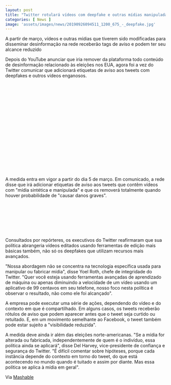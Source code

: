 ```yaml
---
layout: post
title: "Twitter rotulará vídeos com deepfake e outras mídias manipuladas"
categories: [ News ]
image: 'assets/images/news/20190926094511_1200_675_-_deepfake.jpg'
---
```


A partir de março, vídeos e outras mídias que tiverem sido modificadas para disseminar desinformação na rede receberão tags de aviso e podem ter seu alcance reduzido

Depois do YouTube anunciar que iria remover da plataforma todo conteúdo de desinformação relacionado às eleições nos EUA, agora foi a vez do Twitter comunicar que adicionará etiquetas de aviso aos tweets com deepfakes e outros vídeos enganosos.

<!-- QUADRADO -->
<script async src="//pagead2.googlesyndication.com/pagead/js/adsbygoogle.js"></script>
<ins class="adsbygoogle"
style="display:inline-block;width:336px;height:280px"
data-ad-client="ca-pub-2838251107855362"
data-ad-slot="5351066970"></ins>
<script>
(adsbygoogle = window.adsbygoogle || []).push({});
</script>

A medida entra em vigor a partir do dia 5 de março. Em comunicado, a rede disse que irá adicionar etiquetas de aviso aos tweets que contêm vídeos com "mídia sintética e manipulada" e que os removerá totalmente quando houver probabilidade de "causar danos graves".

<!-- MINI ANÚNCIO -->
<script async src="//pagead2.googlesyndication.com/pagead/js/adsbygoogle.js"></script>
<!-- Games Root -->
<ins class="adsbygoogle"
style="display:inline-block;width:730px;height:95px"
data-ad-client="ca-pub-2838251107855362"
data-ad-slot="5351066970"></ins>
<script>
(adsbygoogle = window.adsbygoogle || []).push({});
</script>

Consultados por repórteres, os executivos do Twitter reafirmaram que sua política abrangeria vídeos editados usando ferramentas de edição mais básicas também, não só os deepfakes que utilizam recursos mais avançados.

<!-- RETANGULO LARGO 2 -->
<script async src="//pagead2.googlesyndication.com/pagead/js/adsbygoogle.js"></script>
<ins class="adsbygoogle"
style="display:block; text-align:center;"
data-ad-layout="in-article"
data-ad-format="fluid"
data-ad-client="ca-pub-2838251107855362"
data-ad-slot="8549252987"></ins>
<script>
(adsbygoogle = window.adsbygoogle || []).push({});
</script>

"Nossa abordagem não se concentra na tecnologia específica usada para manipular ou fabricar mídia", disse Yoel Roth, chefe de integridade do Twitter. "Quer você esteja usando ferramentas avançadas de aprendizado de máquina ou apenas diminuindo a velocidade de um vídeo usando um aplicativo de 99 centavos em seu telefone, nosso foco nesta política é observar o resultado, não como ele foi alcançado".

A empresa pode executar uma série de ações, dependendo do vídeo e do contexto em que é compartilhado. Em alguns casos, os tweets receberão rótulos de aviso que podem aparecer antes que o tweet seja curtido ou retuitado. E, em um movimento semelhante ao Facebook, o tweet também pode estar sujeito a "visibilidade reduzida".

<!-- RETANGULO LARGO -->
<script async src="https://pagead2.googlesyndication.com/pagead/js/adsbygoogle.js"></script>
<!-- Informat -->
<ins class="adsbygoogle"
style="display:block"
data-ad-client="ca-pub-2838251107855362"
data-ad-slot="2327980059"
data-ad-format="auto"
data-full-width-responsive="true"></ins>
<script>
(adsbygoogle = window.adsbygoogle || []).push({});
</script>

A medida deve ainda ir além das eleições norte-americanas. "Se a mídia for alterada ou fabricada, independentemente de quem é o indivíduo, essa política ainda se aplicará", disse Del Harvey, vice-presidente de confiança e segurança do Twitter. "É difícil comentar sobre hipóteses, porque cada instância depende do contexto em torno do tweet, do que está acontecendo no mundo quando é tuitado e assim por diante. Mas essa política se aplica à mídia em geral".

Via [Mashable](https://mashable.com/article/twitter-reveals-deepfake-policy/)
